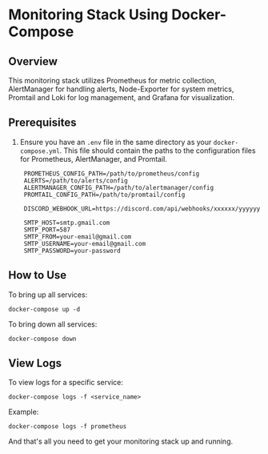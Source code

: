 # Monitoring Stack Using Docker-Compose

## Overview

This monitoring stack utilizes Prometheus for metric collection, AlertManager for handling alerts, Node-Exporter for system metrics, Promtail and Loki for log management, and Grafana for visualization.

## Prerequisites

1. Ensure you have an `.env` file in the same directory as your `docker-compose.yml`. This file should contain the paths to the configuration files for Prometheus, AlertManager, and Promtail.

    
        PROMETHEUS_CONFIG_PATH=/path/to/prometheus/config
        ALERTS=/path/to/alerts/config
        ALERTMANAGER_CONFIG_PATH=/path/to/alertmanager/config
        PROMTAIL_CONFIG_PATH=/path/to/promtail/config
        
        DISCORD_WEBHOOK_URL=https://discord.com/api/webhooks/xxxxxx/yyyyyy

        SMTP_HOST=smtp.gmail.com
        SMTP_PORT=587
        SMTP_FROM=your-email@gmail.com
        SMTP_USERNAME=your-email@gmail.com
        SMTP_PASSWORD=your-password


## How to Use

To bring up all services:


    docker-compose up -d


To bring down all services:

```
docker-compose down
```
## View Logs

To view logs for a specific service:


    docker-compose logs -f <service_name>

Example:

    docker-compose logs -f prometheus


And that's all you need to get your monitoring stack up and running.